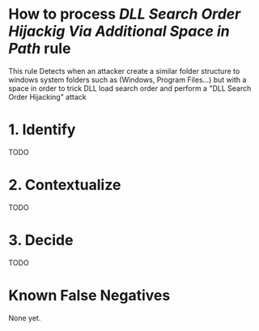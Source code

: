 # How to process *DLL Search Order Hijackig Via Additional Space in Path* rule
This rule Detects when an attacker create a similar folder structure to windows system folders such as (Windows, Program Files...)
but with a space in order to trick DLL load search order and perform a "DLL Search Order Hijacking" attack

# 1. Identify
TODO

# 2. Contextualize
TODO

# 3. Decide
TODO

# Known False Negatives
None yet.
